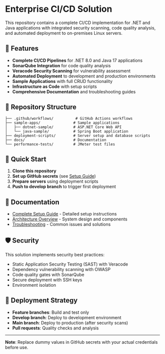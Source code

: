 # Enterprise CI/CD Solution

This repository contains a complete CI/CD implementation for .NET and Java applications with integrated security scanning, code quality analysis, and automated deployment to on-premises Linux servers.

## 🚀 Features

- **Complete CI/CD Pipelines** for .NET 8.0 and Java 17 applications
- **SonarQube Integration** for code quality analysis
- **Veracode Security Scanning** for vulnerability assessment
- **Automated Deployment** to development and production environments
- **Sample Applications** with full CRUD functionality
- **Infrastructure as Code** with setup scripts
- **Comprehensive Documentation** and troubleshooting guides

## 📁 Repository Structure

```
├── .github/workflows/          # GitHub Actions workflows
├── sample-apps/               # Sample applications
│   ├── dotnet-sample/         # ASP.NET Core Web API
│   └── java-sample/           # Spring Boot application
├── deployment-scripts/        # Server setup and database scripts
├── docs/                      # Documentation
└── performance-tests/         # JMeter test files
```

## 🔧 Quick Start

1. **Clone this repository**
2. **Set up GitHub secrets** (see [Setup Guide](docs/SETUP_GUIDE.md))
3. **Prepare servers** using deployment scripts
4. **Push to develop branch** to trigger first deployment

## 📖 Documentation

- [Complete Setup Guide](docs/SETUP_GUIDE.md) - Detailed setup instructions
- [Architecture Overview](docs/ARCHITECTURE.md) - System design and components
- [Troubleshooting](docs/TROUBLESHOOTING.md) - Common issues and solutions

## 🛡️ Security

This solution implements security best practices:
- Static Application Security Testing (SAST) with Veracode
- Dependency vulnerability scanning with OWASP
- Code quality gates with SonarQube
- Secure deployment with SSH keys
- Environment isolation

## 🎯 Deployment Strategy

- **Feature branches**: Build and test only
- **Develop branch**: Deploy to development environment
- **Main branch**: Deploy to production (after security scans)
- **Pull requests**: Quality checks and analysis

---

**Note**: Replace dummy values in GitHub secrets with your actual credentials before use.
